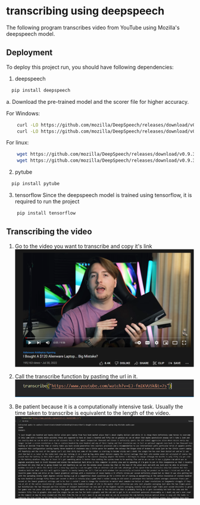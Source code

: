 
# transcribing using deepspeech

The following program transcribes video from YouTube using Mozilla's
deepspeech model.


## Deployment

To deploy this project run, you should have following dependencies:

1. deepspeech

```bash
  pip install deepspeech
```
a. Download the pre-trained model and the scorer file for higher accuracy.

For Windows:
```bash
    curl -LO https://github.com/mozilla/DeepSpeech/releases/download/v0.9.3/deepspeech-0.9.3-models.pbmm
    curl -LO https://github.com/mozilla/DeepSpeech/releases/download/v0.9.3/deepspeech-0.9.3-models.scorer
```

For linux:
```bash
    wget https://github.com/mozilla/DeepSpeech/releases/download/v0.9.3/deepspeech-0.9.3-models.pbmm
    wget https://github.com/mozilla/DeepSpeech/releases/download/v0.9.3/deepspeech-0.9.3-models.scorer
```
2. pytube
```bash
  pip install pytube
```
3. tensorflow
Since the deepspeech model is trained using tensorflow, it is required to run the project

```bash
    pip install tensorflow
```
## Transcribing the video

1. Go to the video you want to transcribe and copy it's link
![youtube_video](images/youtube_video.png)

2. Call the transcribe function by pasting the url in it.
![transcribe](images/transcribe.png)

3. Be patient because it is a computationally intensive task. Usually the time taken to transcribe is equivalent to the length of the video.
![transcribed](images/transcribed.png)
